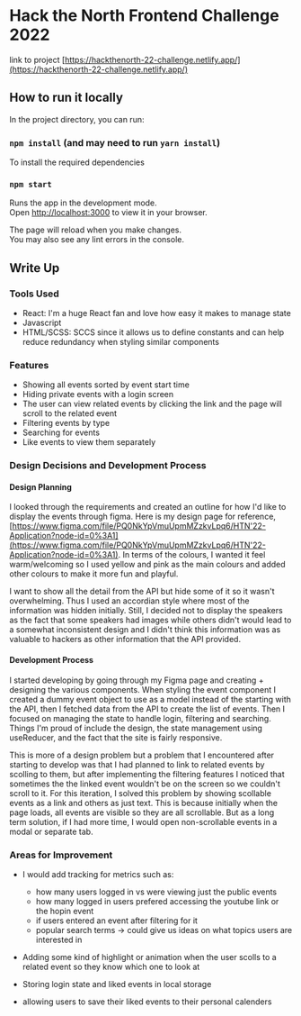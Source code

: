 # Hack the North Frontend Challenge 2022

link to project [https://hackthenorth-22-challenge.netlify.app/](https://hackthenorth-22-challenge.netlify.app/)

## How to run it locally

In the project directory, you can run:

### `npm install` (and may need to run `yarn install`)
To install the required dependencies

### `npm start`

Runs the app in the development mode.\
Open [http://localhost:3000](http://localhost:3000) to view it in your browser.

The page will reload when you make changes.\
You may also see any lint errors in the console.

## Write Up

### Tools Used
* React: I'm a huge React fan and love how easy it makes to manage state
* Javascript
* HTML/SCSS: SCCS since it allows us to define constants and can help reduce redundancy when styling similar components

### Features
* Showing all events sorted by event start time
* Hiding private events with a login screen
* The user can view related events by clicking the link and the page will scroll to the related event
* Filtering events by type
* Searching for events
* Like events to view them separately

### Design Decisions and Development Process

#### Design Planning
I looked through the requirements and created an outline for how I'd like to display the events through figma. Here is my design page for reference, [https://www.figma.com/file/PQ0NkYpVmuUpmMZzkvLpq6/HTN'22-Application?node-id=0%3A1](https://www.figma.com/file/PQ0NkYpVmuUpmMZzkvLpq6/HTN'22-Application?node-id=0%3A1). In terms of the colours, I wanted it feel warm/welcoming so I used yellow and pink as the main colours and added other colours to make it more fun and playful. 

I want to show all the detail from the API but hide some of it so it wasn't overwhelming. Thus I used an accordian style where most of the information was hidden initially. Still, I decided not to display the speakers as the fact that some speakers had images while others didn't would lead to a somewhat inconsistent design and I didn't think this information was as valuable to hackers as other information that the API provided.

#### Development Process
I started developing by going through my Figma page and creating + designing the various components. When styling the event component I created a dummy event object to use as a model instead of the starting with the API, then I fetched data from the API to create the list of events. Then I focused on managing the state to handle login, filtering and searching. 
Things I'm proud of include the design, the state management using useReducer, and the fact that the site is fairly responsive.

This is more of a design problem but a problem that I encountered after starting to develop was that I had planned to link to related events by scolling to them, but after implementing the filtering features I noticed that sometimes the the linked event wouldn't be on the screen so we couldn't scroll to it. For this iteration, I solved this problem by showing scollable events as a link and others as just text. This is because initially when the page loads, all events are visible so they are all scrollable. But as a long term solution, if I had more time, I would open non-scrollable events in a modal or separate tab.


### Areas for Improvement
* I would add tracking for metrics such as:
  * how many users logged in vs were viewing just the public events
  * how many logged in users prefered accessing the youtube link or the hopin event
  * if users entered an event after filtering for it
  * popular search terms -> could give us ideas on what topics users are interested in

* Adding some kind of highlight or animation when the user scolls to a related event so they know which one to look at
* Storing login state and liked events in local storage
* allowing users to save their liked events to their personal calenders


